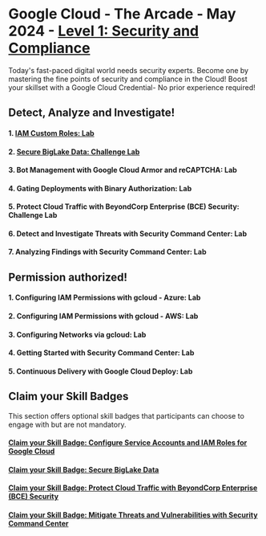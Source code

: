 # Google Cloud - The Arcade - May 2024 - [Level 1: Security and Compliance](https://www.cloudskillsboost.google/games/5058)

Today's fast-paced digital world needs security experts. Become one by mastering the fine points of security and compliance in the Cloud! Boost your skillset with a Google Cloud Credential- No prior experience required!

## Detect, Analyze and Investigate!

#### 1. [IAM Custom Roles: Lab](./Labs/GSP190%20-%20IAM%20Custom%20Roles/README.md)
#### 2. [Secure BigLake Data: Challenge Lab](./Labs/ARC1290%20-0%20Secure0%20BigLake0%20Data0%20Challenge0%20Lab/README.md)
#### 3. Bot Management with Google Cloud Armor and reCAPTCHA: Lab
#### 4. Gating Deployments with Binary Authorization: Lab
#### 5. Protect Cloud Traffic with BeyondCorp Enterprise (BCE) Security: Challenge Lab
#### 6. Detect and Investigate Threats with Security Command Center: Lab
#### 7. Analyzing Findings with Security Command Center: Lab

## Permission authorized!

#### 1. Configuring IAM Permissions with gcloud - Azure: Lab
#### 2. Configuring IAM Permissions with gcloud - AWS: Lab
#### 3. Configuring Networks via gcloud: Lab
#### 4. Getting Started with Security Command Center: Lab
#### 5. Continuous Delivery with Google Cloud Deploy: Lab

## Claim your Skill Badges
This section offers optional skill badges that participants can choose to engage with but are not mandatory.

#### [Claim your Skill Badge: Configure Service Accounts and IAM Roles for Google Cloud](https://www.cloudskillsboost.google/course_templates/702?utm_source=qwiklabs&utm_medium=gametemplate&utm_campaign=arcade24-may-level1)
#### [Claim your Skill Badge: Secure BigLake Data](https://www.cloudskillsboost.google/course_templates/751?utm_source=qwiklabs&utm_medium=gametemplate&utm_campaign=arcade24-may-level1)
#### [Claim your Skill Badge: Protect Cloud Traffic with BeyondCorp Enterprise (BCE) Security](https://www.cloudskillsboost.google/course_templates/784?utm_source=qwiklabs&utm_medium=gametemplate&utm_campaign=arcade24-may-level1)
#### [Claim your Skill Badge: Mitigate Threats and Vulnerabilities with Security Command Center](https://www.cloudskillsboost.google/course_templates/759?utm_source=qwiklabs&utm_medium=gametemplate&utm_campaign=arcade24-may-level1)

#
